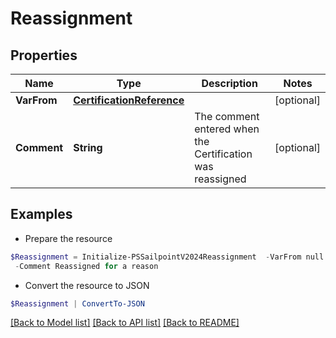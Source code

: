 # Reassignment
## Properties

Name | Type | Description | Notes
------------ | ------------- | ------------- | -------------
**VarFrom** | [**CertificationReference**](CertificationReference.md) |  | [optional] 
**Comment** | **String** | The comment entered when the Certification was reassigned | [optional] 

## Examples

- Prepare the resource
```powershell
$Reassignment = Initialize-PSSailpointV2024Reassignment  -VarFrom null `
 -Comment Reassigned for a reason
```

- Convert the resource to JSON
```powershell
$Reassignment | ConvertTo-JSON
```

[[Back to Model list]](../README.md#documentation-for-models) [[Back to API list]](../README.md#documentation-for-api-endpoints) [[Back to README]](../README.md)

